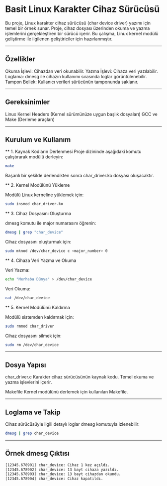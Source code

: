 # Basit Linux Karakter Cihaz Sürücüsü

Bu proje, Linux karakter cihaz sürücüsü (char device driver) yazımı için temel bir örnek sunar. Proje, cihaz dosyası üzerinden okuma ve yazma işlemlerini gerçekleştiren bir sürücü içerir. Bu çalışma, Linux kernel modülü geliştirme ile ilgilenen geliştiriciler için hazırlanmıştır.


---

## Özellikler

Okuma İşlevi: Cihazdan veri okunabilir.
Yazma İşlevi: Cihaza veri yazılabilir.
Loglama: dmesg ile cihazın kullanımı sırasında loglar görüntülenebilir.
Tampon Bellek: Kullanıcı verileri sürücünün tamponunda saklanır.



---

## Gereksinimler

Linux Kernel Headers (Kernel sürümünüze uygun başlık dosyaları)
GCC ve Make (Derleme araçları)



---

## Kurulum ve Kullanım

** 1. Kaynak Kodların Derlenmesi
Proje dizininde aşağıdaki komutu çalıştırarak modülü derleyin:

``` bash
make
```
Başarılı bir şekilde derlendikten sonra char_driver.ko dosyası oluşacaktır.

** 2. Kernel Modülünü Yükleme

Modülü Linux kerneline yüklemek için:

``` bash
sudo insmod char_driver.ko
```

** 3. Cihaz Dosyasını Oluşturma

dmesg komutu ile major numarasını öğrenin:

``` bash
dmesg | grep "char_device"
```

Cihaz dosyasını oluşturmak için:

``` bash
sudo mknod /dev/char_device c <major_number> 0
```

** 4. Cihaza Veri Yazma ve Okuma

Veri Yazma:

``` bash
echo "Merhaba Dünya" > /dev/char_device
```
Veri Okuma:

``` bash
cat /dev/char_device
```

** 5. Kernel Modülünü Kaldırma

Modülü sistemden kaldırmak için:

``` bash
sudo rmmod char_driver
```

Cihaz dosyasını silmek için:

``` bash
sudo rm /dev/char_device
```

---

## Dosya Yapısı

char_driver.c
Karakter cihaz sürücüsünün kaynak kodu. Temel okuma ve yazma işlevlerini içerir.

Makefile
Kernel modülünü derlemek için kullanılan Makefile.



---

## Loglama ve Takip

Cihaz sürücüsüyle ilgili detaylı loglar dmesg komutuyla izlenebilir:
``` bash
dmesg | grep char_device
```

---

## Örnek dmesg Çıktısı
``` bash
[12345.678901] char_device: Cihaz 1 kez açıldı.
[12345.678902] char_device: 13 bayt cihaza yazıldı.
[12345.678903] char_device: 13 bayt cihazdan okundu.
[12345.678904] char_device: Cihaz kapatıldı.
```



